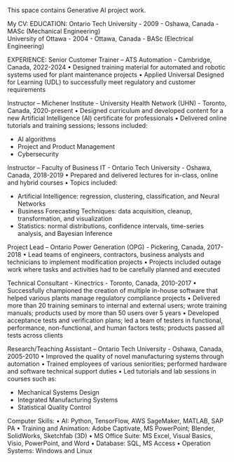 This space contains Generative AI project work.

My CV:
EDUCATION: 
Ontario Tech University - 2009 - Oshawa, Canada - MASc (Mechanical Engineering)		                                
University of Ottawa - 2004 - Ottawa, Canada - BASc (Electrical Engineering)

EXPERIENCE:	
Senior Customer Trainer – ATS Automation - Cambridge, Canada, 2022-2024
•	Designed training material for automated and robotic systems used for plant maintenance projects
•	Applied Universal Designed for Learning (UDL) to successfully meet regulatory and customer requirements

Instructor – Michener Institute - University Health Network (UHN) - Toronto, Canada, 2020-present
•	Designed curriculum and developed content for a new Artificial Intelligence (AI) certificate for professionals
•	Delivered online tutorials and training sessions; lessons included:
  -	AI algorithms 
  - Project and Product Management
  -	Cybersecurity

Instructor – Faculty of Business IT - Ontario Tech University - Oshawa, Canada, 2018-2019
•	Prepared and delivered lectures for in-class, online and hybrid courses
•	Topics included:
  - Artificial Intelligence: regression, clustering, classification, and Neural Networks
  -	Business Forecasting Techniques: data acquisition, cleanup, transformation, and visualization
  -	Statistics: normal distributions, confidence intervals, time-series analysis, and Bayesian Inference

Project Lead – Ontario Power Generation (OPG) - Pickering, Canada, 2017-2018
•	Lead teams of engineers, contractors, business analysts and technicians to implement modification projects 
•	Projects included outage work where tasks and activities had to be carefully planned and executed

Technical Consultant - Kinectrics - Toronto, Canada, 2010-2017
•	Successfully championed the creation of multiple in-house software that helped various plants manage regulatory compliance projects 
•	Delivered more than 20 training seminars to internal and external users; wrote training manuals; products used by more than 50 users over 5 years
•	Developed acceptance tests and verification plans; led a team of testers in functional, performance, non-functional, and human factors tests; products passed all tests across clients

Research/Teaching Assistant – Ontario Tech University - Oshawa, Canada, 2005-2010
•	Improved the quality of novel manufacturing systems through automation
•	Trained employees of various seniorities; performed hardware and software technical support duties
•	Led tutorials and lab sessions in courses such as:
  -	Mechanical Systems Design 
  -	Integrated Manufacturing Systems 
  -	Statistical Quality Control

Computer Skills:
•	AI: Python, TensorFlow, AWS SageMaker, MATLAB, SAP PA
•	Training and Animation: Adobe Captivate, MS PowerPoint; Blender, SolidWorks, Sketchfab (3D)
•	MS Office Suite: MS Excel, Visual Basics, Visio, PowerPoint, and Word
•	Database: SQL, MS Access 
•	Operation Systems:  Windows and Linux

